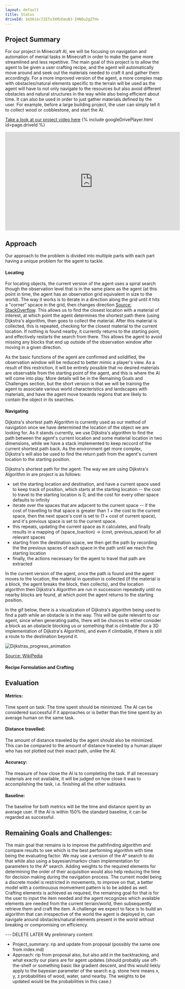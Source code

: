 ```yaml
---
layout: default
title: Status
driveId: 1m36ikc72ETu3XMzEmuN3-IHNOu2gZTHv
---
```


## Project Summary
For our project in Minecraft AI, we will be focusing on navigation and automation of menial tasks in Minecraft in order to make the game more streamlined and less repetitive. The main goal of this project is to allow the agent to be given a user crafting recipe, and the agent will automatically move around and seek out the materials needed to craft it and gather them accordingly. For a more improved version of the agent, a more complex map with obstacles/natural elements specific to the terrain will be used as the agent will have to not only navigate to the resources but also avoid different obstacles and natural structures in the way while also being efficient about time.  It can also be used in order to just gather materials defined by the user. For example, before a large building project, the user can simply tell it to collect wood or cobblestone, and start the AI.

[Take a look at our project video here](https://youtu.be/5goJvONQvdg)
{% include googleDrivePlayer.html id=page.driveId %}
<iframe width="560" height="315" src="https://www.youtube.com/embed/F0Qo5i4vx0o" frameborder="0" allow="accelerometer; autoplay; clipboard-write; encrypted-media; gyroscope; picture-in-picture" allowfullscreen></iframe>

## Approach
Our approach to the problem is divided into multiple parts with each part having a unique problem for the agent to tackle.

#### Locating
For locating objects, the current version of the agent uses a spiral search though the observation level that is in the same plane as the agent (at this point in time, the agent has an observation grid equivalent in size to the world). The way it works is to iterate in a direction along the grid until it hits a "corner" spcace in the grid, then changes direction [Source: StackOverflow](https://stackoverflow.com/questions/398299/looping-in-a-spiral). This allows us to find the closest location with a material of interest, at which point the agent determines the shortest path there (using Dijkstra's algorithm, then goes to collect the material. After this material is collected, this is repeated, checking for the closest material to the current location. If nothing is found nearby, it currently returns to the starting point, and effectively restarts the search from there. This allows the agent to avoid missing any blocks that end up outside of the observation window after moving in a given direction.

As the basic functions of the agent are confirmed and solidified, the observation window will be reduced to better mimic a player's view. As a result of this restriction, it will be entirely possible that no desired materials are observable from the starting point of the agent, and this is where the AI will come into play. More details will be in the Remaining Goals and Challenges section, but the short version is that we will be training the agent to associate various world characteristics and landscapes with materials, and have the agent move towards regions that are likely to contain the object in its searches.

#### Navigating
Dijkstra's shortest path Algorithm is currently used as our method of navigation once we have determined the location of the object we are looking for. As it stands currently, we use Dijkstra's algorithm to find the path between the agent's current location and some material location in two dimensions, while we have a stack implemented to keep reccord of the current shortest path back. As the environment get more complex, Dijkstra's will also be used to find the return path from the agent's current location to the starting position.

Dijkstra's shortest path for the agent: 
The way we are using Dijkstra's Algorithm in are project is as follows:
- set the starting location and destination, and have a current space used to keep track of position, which starts at the starting location
-- the cost to travel to the starting location is 0, and the cost for every other space defaults to infinity
- iterate over the spaces that are adjacent to the current space
-- if the cost of travelling to that space is greater than 1 + the cost to the current space, then the next space's cost is set to (1 + cost of current space), and it's previous space is set to the current space.
- this repeats, updating the current space as it calculates, and finally results in a mapping of (space_loaction) -> (cost, previous_space) for all relevant spaces
- starting from the destination space, we then get the path by recording the the previous spaces of each space in the path until we reach the starting location
- finally, the actions necessary for the agent to travel that path are extracted

In the current version of the agent, once the path is found and the agent moves to the location, the material in question is collected (if the material is a block, the agent breaks the block, then collects), and the location algorithm then Dijkstra's Algorithm are run in succession repeatedly until no nearby blocks are found, at which point the agent returns to the starting position.

In the gif below, there is a visualization of Dijkstra's algorithm being used to find a path while an obstacle is in the way. This will be quite relevant to our agent, since when generating paths, there will be choices to either consider a block as an obstacle blocking us or something that is climbable (for a 3D implementation of Dijkstra's Algorithm), and even if climbable, if there is still a route to the destination beyond it.

![Dijkstras_progress_animation](https://user-images.githubusercontent.com/43485198/107836543-6853cb80-6d52-11eb-81de-d6ad897d4cd8.gif)

[Source: WikiPedia](https://en.wikipedia.org/wiki/File:Dijkstras_progress_animation.gif)

#### Recipe Formulation and Crafting

## Evaluation
#### Metrics:
Time spent on task: The time spent should be minimized. The AI can be considered successful if it approaches or is better than the time spent by an average human on the same task.  

#### Distance travelled: 
The amount of distance traveled by the agent should also be minimized. This can be compared to the amount of distance traveled by a human player who has not plotted out their exact path, unlike the AI.

#### Accuracy: 
The measure of how close the AI is to completing the task. If all necessary materials are not available, it will be judged on how close it was to accomplishing the task, i.e. finishing all the other subtasks.  

#### Baseline:
The baseline for both metrics will be the time and distance spent by an average user. If the AI is within 150% the standard baseline, it can be regarded as successful. 

## Remaining Goals and Challenges:
The main goal that remains is to improve the pathfinding algorithm and compare results to see which is the best performing algorithm with time being the evaluating factor. We may use a version of the A* search to do that while also using a bayesian/markov chain implementation for parameters to the A* search. Adding weights to the required elements for determining the order of their acquisition would also help reducing the time for decision making during the navigation process. 
The current model being a discrete model is restricted in movements, to improve on that, a better model with a continouous momvement pattern is to be added as well. Crafting elements is achieved as required, the remaining goal for that is for the user to input the item needed and the agent recognizes which available elements are needed from the current terrain/world, then subsequently retrieve them and craft the item.
A challenge we expect to face is to build an algorithm that can irrespective of the world the agent is deployed in, can navigate around obstacles/natural elements present in the world without breaking or compromising on efficiency.


--- DELETE LATER
My preliminary content:
- Project_summary: rip and update from proposal (possibly the same one from index.md)
- Approach: rip from proposal also, but also add in the backtracking, and what exactly our plans are for agent updates (should probably use off-the-shelf or something basic like gradient descent, and this would liekly apply to the bayesian parameter of the search e.g. stone here means x, y, z probabilities of wood, water, sand nearby. The weights to be updated would be the probabilities in this case.)

